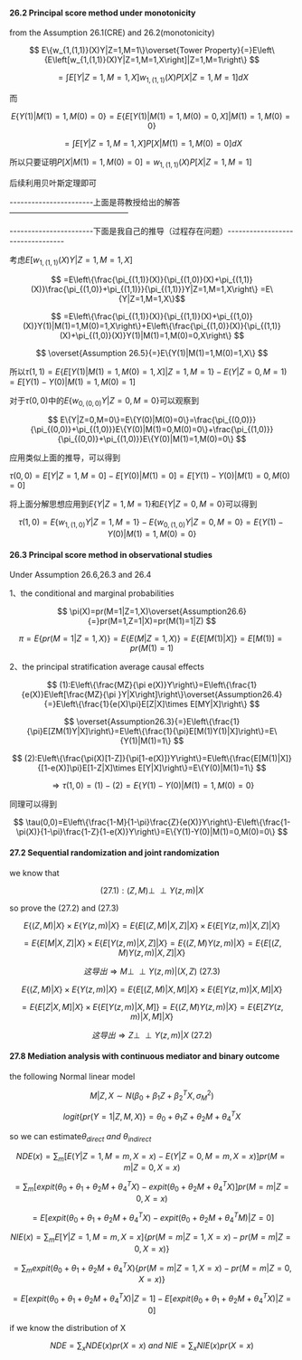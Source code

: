#### 26.2 Principal score method under monotonicity

from the Assumption 26.1(CRE) and 26.2(monotonicity)

$$
E\{w_{1,(1,1)}(X)Y|Z=1,M=1\}\overset{Tower Property}{=}E\left\{E\left[w_{1,(1,1)}(X)Y|Z=1,M=1,X\right]|Z=1,M=1\right\}
$$

$$
=\int E[Y|Z=1,M=1,X]w_{1,(1,1)}(X)P[X|Z=1,M=1]dX
$$

而

$$
E\{Y(1)|M(1)=1,M(0)=0\}=E\left\{E[Y(1)|M(1)=1,M(0)=0,X]|M(1)=1,M(0)=0\right\}
$$

$$
=\int E[Y|Z=1,M=1,X]P[X|M(1)=1,M(0)=0]dX
$$

所以只要证明$P[X|M(1)=1,M(0)=0]=w_{1,(1,1)}(X)P[X|Z=1,M=1]$

后续利用贝叶斯定理即可

-----------------------上面是蒋教授给出的解答———————————————

-----------------------下面是我自己的推导（过程存在问题）---------------------------------

考虑$E[w_{1,(1,1)}(X)Y|Z=1,M=1,X]$

$$
=E\left\{\frac{\pi_{(1,1)}(X)}{\pi_{(1,0)}(X)+\pi_{(1,1)}(X)}\frac{\pi_{(1,0)}+\pi_{(1,1)}}{\pi_{(1,1)}}Y|Z=1,M=1,X\right\}
=E\{Y|Z=1,M=1,X\}$$

$$
=E\left\{\frac{\pi_{(1,1)}(X)}{\pi_{(1,1)}(X)+\pi_{(1,0)}(X)}Y(1)|M(1)=1,M(0)=1,X\right\}+E\left\{\frac{\pi_{(1,0)}(X)}{\pi_{(1,1)}(X)+\pi_{(1,0)}(X)}Y(1)|M(1)=1,M(0)=0,X\right\}
$$

$$
\overset{Assumption 26.5}{=}E\{Y(1)|M(1)=1,M(0)=1,X\}
$$

所以$\tau(1,1)=E\{E[Y(1)|M(1)=1,M(0)=1,X]|Z=1,M=1\}-E(Y|Z=0,M=1)=E[Y(1)-Y(0)|M(1)=1,M(0)=1]$

对于$\tau(0,0)$中的$E\{w_{0,(0,0)}Y|Z=0,M=0\}$可以观察到

$$
E\{Y|Z=0,M=0\}=E\{Y(0)|M(0)=0\}=\frac{\pi_{(0,0)}}{\pi_{(0,0)}+\pi_{(1,0)}}E\{Y(0)|M(1)=0,M(0)=0\}+\frac{\pi_{(1,0)}}{\pi_{(0,0)}+\pi_{(1,0)}}E\{Y(0)|M(1)=1,M(0)=0\}
$$

应用类似上面的推导，可以得到

$\tau(0,0)=E[Y|Z=1,M=0]-E[Y(0)|M(1)=0]=E[Y(1)-Y(0)|M(1)=0,M(0)=0]$

将上面分解思想应用到$E\{Y|Z=1,M=1\}$和$E\{Y|Z=0,M=0\}$可以得到

$$
\tau(1,0)=E\{w_{1,(1,0)}Y|Z=1,M=1\}-E\{w_{0,(1,0)}Y|Z=0,M=0\}=E\{Y(1)-Y(0)|M(1)=1,M(0)=0\}
$$

#### 26.3 Principal score method in observational studies

Under Assumption 26.6,26.3 and 26.4

1、the conditional and marginal probabilities

$$
\pi(X)=pr(M=1|Z=1,X)\overset{Assumption26.6}{=}pr(M=1,Z=1|X)=pr(M(1)=1|Z)
$$

$$
\pi=E\{pr(M=1|Z=1,X)\}=E\{E(M|Z=1,X)\}=E\{E[M(1)|X]\}=E[M(1)]=pr(M(1)=1)
$$

2、the principal stratification average causal effects

$$
(1):E\left\{\frac{MZ}{\pi e(X)}Y\right\}=E\left\{\frac{1}{e(X)}E\left[\frac{MZ}{\pi }Y|X\right]\right\}\overset{Assumption26.4}{=}E\left\{\frac{1}{e(X)\pi}E[Z|X]\times E[MY|X]\right\}
$$

$$
\overset{Assumption26.3}{=}E\left\{\frac{1}{\pi}E[ZM(1)Y|X]\right\}=E\left\{\frac{1}{\pi}E[M(1)Y(1)|X]\right\}=E\{Y(1)|M(1)=1\}
$$

$$
(2):E\left\{\frac{\pi(X)[1-Z]}{\pi[1-e(X)]}Y\right\}=E\left\{\frac{E[M(1)|X]}{[1-e(X)]\pi}E[1-Z|X]\times E[Y|X]\right\}=E\{Y(0)|M(1)=1\}
$$

$$
\Rightarrow\tau(1,0)=(1)-(2)=E\{Y(1)-Y(0)|M(1)=1,M(0)=0\}
$$

同理可以得到

$$
\tau(0,0)=E\left\{\frac{1-M}{1-\pi}\frac{Z}{e(X)}Y\right\}-E\left\{\frac{1-\pi(X)}{1-\pi}\frac{1-Z}{1-e(X)}Y\right\}=E\{Y(1)-Y(0)|M(1)=0,M(0)=0\}
$$

#### 27.2 Sequential randomization and joint randomization

we know that

$$
(27.1):(Z,M)\perp\!\!\!\perp Y(z,m)|X
$$

so prove the (27.2) and (27.3)

$$
E\{(Z,M)|X\}\times E\{Y(z,m)|X\}=E\{E[(Z,M)|X,Z]|X\}\times E\{E[Y(z,m)|X,Z]|X\}
$$

$$
=E\{E[M|X,Z]|X\}\times E\{E[Y(z,m)|X,Z]|X\}=E\{(Z,M)Y(z,m)|X\}=E\{E[(Z,M)Y(z,m)|X,Z]|X\}
$$

$$
这导出\Rightarrow M\perp\!\!\!\perp Y(z,m)|(X,Z)\ (27.3)
$$

$$
E\{(Z,M)|X\}\times E\{Y(z,m)|X\}=E\{E[(Z,M)|X,M]|X\}\times E\{E[Y(z,m)|X,M]|X\}
$$

$$
=E\{E[Z|X,M]|X\}\times E\{E[Y(z,m)|X,M]\}=E\{(Z,M)Y(z,m)|X\}=E\{E[ZY(z,m)|X,M]|X\}
$$

$$
这导出\Rightarrow Z\perp\!\!\!\perp Y(z,m)|X\ (27.2)
$$

#### 27.8 Mediation analysis with continuous mediator and binary outcome

the following Normal linear model

$$
M|Z,X\sim N(\beta_0+\beta_1Z+\beta_2^TX,\sigma_M^2)
$$

$$
logit\{pr(Y=1|Z,M,X)\}=\theta_0+\theta_1Z+\theta_2M+\theta_4^TX
$$

so we can estimate$\theta_{direct}\ and\ \theta_{indirect}$

$$
NDE(x)=\sum_m\left[E(Y|Z=1,M=m,X=x)-E(Y|Z=0,M=m,X=x)\right]pr(M=m|Z=0,X=x)
$$

$$
=\sum_m[expit(\theta_0+\theta_1+\theta_2M+\theta_4^TX)-expit(\theta_0+\theta_2M+\theta_4^TX)]pr(M=m|Z=0,X=x)
$$

$$
=E[expit(\theta_0+\theta_1+\theta_2M+\theta_4^TX)-expit(\theta_0+\theta_2M+\theta_4^TM)|Z=0]
$$

$$
NIE(x)=\sum_mE[Y|Z=1,M=m,X=x]\{pr(M=m|Z=1,X=x)-pr(M=m|Z=0,X=x)\}
$$

$$
=\sum_mexpit(\theta_0+\theta_1+\theta_2M+\theta_4^TX)\{pr(M=m|Z=1,X=x)-pr(M=m|Z=0,X=x)\}
$$

$$
=E[expit(\theta_0+\theta_1+\theta_2M+\theta_4^TX)|Z=1]-E[expit(\theta_0+\theta_1+\theta_2M+\theta_4^TX)|Z=0]
$$

if we know the distribution of X

$$
NDE=\sum_xNDE(x)pr(X=x)\ and\ NIE=\sum_xNIE(x)pr(X=x)
$$